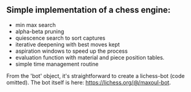 ## Simple implementation of a chess engine:
- min max search
- alpha-beta pruning
- quiescence search to sort captures
- iterative deepening with best moves kept
- aspiration windows to speed up the process
- evaluation function with material and piece position tables.
- simple time management routine

From the 'bot' object, it's straightforward to create a lichess-bot (code omitted). The bot itself is here: https://lichess.org/@/maxoul-bot.
